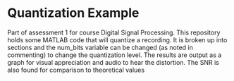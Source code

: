 # Quantization Example

Part of assessment 1 for course Digital Signal Processing. This repository holds some MATLAB code that will quantize a recording. It is broken up into sections and the num_bits variable can be changed (as noted in commenting) to change the quantization level. The results are output as a graph for visual appreciation and audio to hear the distortion. The SNR is also found for comparison to theoretical values
